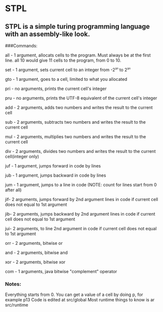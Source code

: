# STPL
## STPL is a simple turing programming language with an assembly-like look.


###Commands:

all - 1 argument, allocats cells to the program. Must always be at the first line. all 10 would give 11 cells to the program, from 0 to 10.

set - 1 argument, sets current cell to an integer from -2³¹ to 2³¹

gto - 1 argument, goes to a cell, limited to what you allocated

pri - no arguments, prints the current cell's integer

pru - no arguments, prints the UTF-8 equivalent of the current cell's integer

add - 2 arguments, adds two numbers and writes the result to the current cell

sub - 2 arguments, subtracts two numbers and writes the result to the current cell

mul - 2 arguments, multiplies two numbers and writes the result to the current cell

div - 2 arguments, divides two numbers and writes the result to the current cell(integer only)

juf - 1 argument, jumps forward in code by lines

jub - 1 argument, jumps backward in code by lines

jum - 1 argument, jumps to a line in code (NOTE: count for lines start from 0 after all)

jif- 2 arguments, jumps forward by 2nd argument lines in code if current cell does not equal to 1st argument

jib- 2 arguments, jumps backward by 2nd argument lines in code if current cell does not equal to 1st argument

jui- 2 arguments, to line 2nd argument in code if current cell does not equal to 1st argument

orr - 2 arguments, bitwise or

and - 2 arguments, bitwise and

xor - 2 arguments, bitwise xor

com - 1 arguments, java bitwise "complement" operator

### Notes: 
Everything starts from 0.
You can get a value of a cell by doing p<cell>, for example p13
Code is edited at src/global
Most runtime things to know is ar src/runtime
